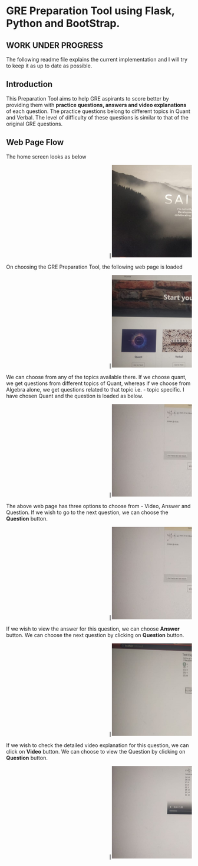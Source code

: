 # GRE Preparation Tool using Flask, Python and BootStrap.

<b><h2>WORK UNDER PROGRESS</b></h2>
<p> The following readme file explains the current implementation and I will try to keep it as up to date as possible.</p>

<b><h2>Introduction</b></h2>
<p> This Preparation Tool aims to help GRE aspirants to score better by providing them with <b>practice questions, answers and video explanations</b> of each question. The practice questions belong to different topics in Quant and Verbal. The level of difficulty of these questions is similar to that of the original GRE questions.</p>

<b><h2>Web Page Flow</b></h2>
The home screen looks as below
<pre>                                 |<img src= Images/HomePage.jpeg width="auto" height="250">| </pre>

On choosing the GRE Preparation Tool, the following web page is loaded
<pre>                                 |<img src= Images/PrepToolHome.jpeg width="auto" height="250">| </pre>

We can choose from any of the topics available there. If we choose quant, we get questions from different topics of Quant, whereas if we choose from Algebra alone, we get questions related to that topic i.e. - topic specific. I have chosen Quant and the question is loaded as below.
<pre>                                 |<img src= Images/Question.jpeg width="auto" height="250">| </pre>

The above web page has three options to choose from - Video, Answer and Question. 
If we wish to go to the next question, we can choose the <b>Question</b> button. 
<pre>                                 |<img src= Images/Question.jpeg width="auto" height="250">| </pre>

If we wish to view the answer for this question, we can choose <b>Answer</b> button. We can choose the next question by clicking on <b>Question</b> button.
<pre>                                 |<img src= Images/Answer.jpeg width="auto" height="250">| </pre>

If we wish to check the detailed video explanation for this question, we can click on <b>Video</b> button. We can choose to view the Question by clicking on <b>Question</b> button.
<pre>                                 |<img src= Images/VideoAnswer.jpeg width="auto" height="250">| </pre>

